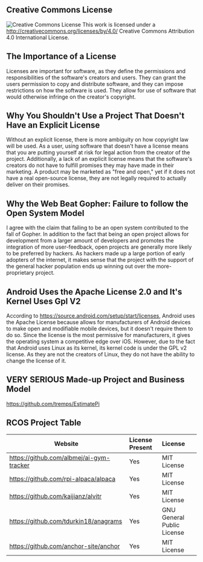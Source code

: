 ## Creative Commons License
![Creative Commons License](https://i.creativecommons.org/l/by/4.0/88x31.png) This work is licensed under a http://creativecommons.org/licenses/by/4.0/ Creative Commons Attribution 4.0 International License.

## The Importance of a License
Licenses are important for software, as they define the permissions and responsibilities of the software's creators and users. They can grant the users permission to copy and distribute software, and they can impose restrictions on how the software is used. They allow for use of software that would otherwise infringe on the creator's copyright.

## Why You Shouldn't Use a Project That Doesn't Have an Explicit License
Without an explicit license, there is more ambiguity on how copyright law will be used. As a user, using software that doesn't have a license means that you are putting yourself at risk for legal action from the creator of the project. Additionally, a lack of an explicit license means that the software's creators do not have to fulfill promises they may have made in their marketing. A product may be marketed as "free and open," yet if it does not have a real open-source license, they are not legally required to actually deliver on their promises.

## Why the Web Beat Gopher: Failure to follow the Open System Model
I agree with the claim that failing to be an open system contributed to the fall of Gopher. In addition to the fact that being an open project allows for development from a larger amount of developers and promotes the integration of more user-feedback, open projects are generally more likely to be preferred by hackers. As hackers made up a large portion of early adopters of the internet, it makes sense that the project with the support of the general hacker population ends up winning out over the more-proprietary project.

## Android Uses the Apache License 2.0 and It's Kernel Uses Gpl V2
According to https://source.android.com/setup/start/licenses, Android uses the Apache License because allows for manufacturers of Android devices to make open and modifiable mobile devices, but it doesn't require them to do so. Since the license is the most permissive for manufacturers, it gives the operating system a competitive edge over iOS. However, due to the fact that Android uses Linux as its kernel, its kernel code is under the GPL v2 license. As they are not the creators of Linux, they do not have the ability to change the license of it.

## VERY SERIOUS Made-up Project and Business Model
https://github.com/tremps/EstimatePi

## RCOS Project Table
Website | License Present | License
---------|:----------|:-------
https://github.com/albmej/ai-gym-tracker | Yes | MIT License
https://github.com/rpi-alpaca/alpaca | Yes | MIT License
https://github.com/kaijianz/alvitr | Yes | MIT License
https://github.com/tdurkin18/anagrams | Yes | GNU General Public License
https://github.com/anchor-site/anchor | Yes | MIT License
